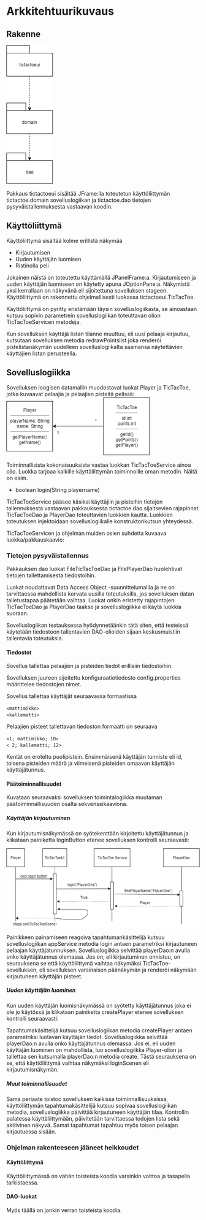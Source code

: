 # Arkkitehtuurikuvaus  

## Rakenne

![Pakkauskaavio](https://github.com/joku-johku/ot-harjoitustyo3/blob/master/dokumentaatio/kuvat/pakkauskaavio.png)  

Pakkaus tictactoeui sisältää JFrame:lla toteutetun käyttöliittymän tictactoe.domain sovelluslogiikan ja tictactoe.dao tietojen pysyväistallennuksesta vastaavan koodin.  

## Käyttöliittymä  

Käyttöliittymä sisältää kolme erillistä näkymää  

* Kirjautumisen  
* Uuden käyttäjän luomisen  
* Ristinolla peli  

Jokainen näistä on toteutettu käyttämällä JPanelFrame:a. Kirjautumiseen ja uuden käyttäjän luomiseen on käytetty apuna JOptionPane:a. Näkymistä yksi kerrallaan on näkyvänä eli sijoitettuna sovelluksen stageen. Käyttöliittymä on rakennettu ohjelmallisesti luokassa tictactoeui.TicTacToe.

Käyttöliittymä on pyritty eristämään täysin sovelluslogiikasta, se ainoastaan kutsuu sopivin parametrein sovelluslogiikan toteuttavan olion TicTacToeServicen metodeja.

Kun sovelluksen käyttäjä listan tilanne muuttuu, eli uusi pelaaja kirjautuu, kutsutaan sovelluksen metodia redrawPointslist joka renderöi pistelistanäkymän uudelleen sovelluslogiikalta saamansa näytettävien käyttäjien listan perusteella.  

## Sovelluslogiikka

Sovelluksen loogisen datamallin muodostavat luokat Player ja TicTacToe, jotka kuvaavat pelaajia ja pelaajien pisteitä pelissä:  
![Luokkakaavio](https://github.com/joku-johku/ot-harjoitustyo3/blob/master/dokumentaatio/kuvat/kuva.png)  

Toiminnallisista kokonaisuuksista vastaa luokkan TicTacToeService ainoa olio. Luokka tarjoaa kaikille käyttäliittymän toiminnoille oman metodin. Näitä on esim.  

* boolean login(String playername)  

TicTacToeService pääsee käsiksi käyttäjiin ja pisteihin tietojen tallennuksesta vastaavan pakkauksessa tictactoe.dao sijaitsevien rajapinnat TicTacToeDao ja PlayerDao toteuttavien luokkien kautta. Luokkien toteutuksen injektoidaan sovelluslogiikalle konstruktorikutsun yhteydessä.  

TicTacToeServicen ja ohjelman muiden osien suhdetta kuvaava luokka/pakkauskaavio:  


### Tietojen pysyväistallennus  

Pakkauksen dao luokat FileTicTacToeDao ja FilePlayerDao huolehtivat tietojen tallettamisesta tiedostoihin.

Luokat noudattavat Data Access Object -suunnittelumallia ja ne on tarvittaessa mahdollista korvata uusilla toteutuksilla, jos sovelluksen datan talletustapaa päätetään vaihtaa. Luokat onkin eristetty rajapintojen TicTacToeDao ja PlayerDao taakse ja sovelluslogiikka ei käytä luokkia suoraan.

Sovelluslogiikan testauksessa hyödynnetäänkin tätä siten, että testeissä käytetään tiedostoon tallentavien DAO-olioiden sijaan keskusmuistiin tallentavia toteutuksia.  

#### Tiedostot  

Sovellus tallettaa pelaajien ja pisteiden tiedot erillisiin tiedostoihin.

Sovelluksen juureen sijoitettu konfiguraatiotiedosto config.properties määrittelee tiedostojen nimet.

Sovellus tallettaa käyttäjät seuraavassa formaatissa  

`<mattimikko>`   
`<kallematti>`  
  
Pelaajien pisteet tallettavan tiedoston formaatti on seuraava  

`<1; mattimikko; 10>`    
`< 2; kallematti; 12>`  
  
Kentät on eroteltu puolipistein. Ensimmäisenä käyttäjän tunniste eli id, toisena pisteiden määrä ja viimeisenä pisteiden omaavan käyttäjän käyttäjätunnus.

 
#### Päätoiminnallisuudet  

Kuvataan seuraavaksi sovelluksen toimintalogiikka muutaman päätoiminnallisuuden osalta sekvenssikaaviona.

##### Käyttäjän kirjautuminen

Kun kirjautumisnäkymässä on syötekenttään kirjoitettu käyttäjätunnus ja klikataan painiketta loginButton etenee sovelluksen kontrolli seuraavasti:  

![Sekvenssikaavio](https://github.com/joku-johku/ot-harjoitustyo3/blob/master/dokumentaatio/kuvat/sekvenssikaavio.png)  

Painikkeen painamiseen reagoiva tapahtumankäsittelijä kutsuu sovelluslogiikan appService metodia login antaen parametriksi kirjautuneen pelaajan käyttäjätunnuksen. Sovelluslogiikka selvittää playerDao:n avulla onko käyttäjätunnus olemassa. Jos on, eli kirjautuminen onnistuu, on seurauksena se että käyttöliittymä vaihtaa näkymäksi TicTacToe-sovelluksen, eli sovelluksen varsinaisen päänäkymän ja renderöi näkymään kirjautuneen käyttäjän pisteet.  

##### Uuden käyttäjän luominen  

Kun uuden käyttäjän luomisnäkymässä on syötetty käyttäjätunnus joka ei ole jo käytössä ja klikataan painiketta createPlayer etenee sovelluksen kontrolli seuraavasti:  

Tapahtumakäsittelijä kutsuu sovelluslogiikan metodia createPlayer antaen parametriksi luotavan käyttäjän tiedot. Sovelluslogiikka selvittää playerDao:n avulla onko käyttäjätunnus olemassa. Jos ei, eli uuden käyttäjän luominen on mahdollista, luo sovelluslogiikka Player-olion ja tallettaa sen kutsumalla playerDao:n metodia create. Tästä seurauksena on se, että käyttöliittymä vaihtaa näkymäksi loginScenen eli kirjautumisnäkymän.  

##### Muut toiminnallisuudet  

Sama periaate toistoo sovelluksen kaikissa toiminnallisuuksissa, käyttöliittymän tapahtumakäsittelijä kutsuu sopivaa sovelluslogiikan metodia, sovelluslogiikka päivittää kirjautuneen käyttäjän tilaa. Kontrollin palatessa käyttäliittymään, päivitetään tarvittaessa todojen lista sekä aktiivinen näkyvä. Samat tapahtumat tapahtuu myös toisen pelaajan kirjautuessa sisään.  

### Ohjelman rakenteeseen jääneet heikkoudet  

#### Käyttöliittymä  

Käyttöliittymässä on vähän toisteista koodia varsinkin voittoa ja tasapelia tarkistaessa.  

#### DAO-luokat  

Myös täällä on jonkin verran toisteista koodia.

